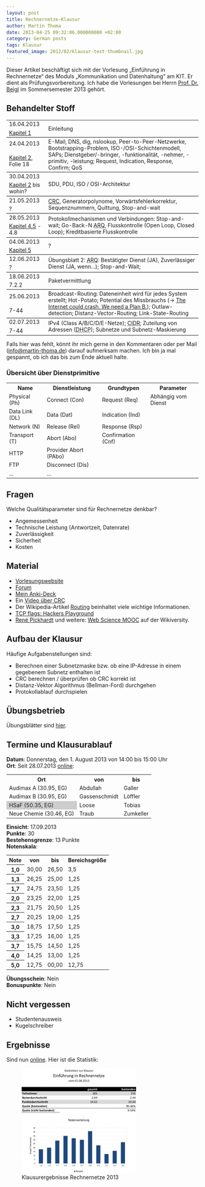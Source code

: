 ```yaml
---
layout: post
title: Rechnernetze-Klausur
author: Martin Thoma
date: 2013-04-25 09:32:06.000000000 +02:00
category: German posts
tags: Klausur
featured_image: 2012/02/klausur-test-thumbnail.jpg
---
```

<div class="info">Dieser Artikel beschäftigt sich mit der Vorlesung &bdquo;Einführung in Rechnernetze&ldquo; des Moduls &bdquo;Kommunikation und Datenhaltung&ldquo; am KIT. Er dient als Prüfungsvorbereitung. Ich habe die Vorlesungen bei Herrn <a href="http://pcs.tm.kit.edu/21_beigl.php">Prof. Dr. Beigl</a> im Sommersemester 2013 gehört.</div>


## Behandelter Stoff

<table>
<tr>

<td>16.04.2013</td>
<td rowspan="2" style="border-bottom:1px solid black;">Einleitung</td>
</tr>
<tr>
<td style="border-bottom:1px solid black;"><a href="https://studium.kit.edu/sites/vab/0x2E18BE2A290A424EB98916CA7A6FF3FD/Vorlesungsunterlagen/Folien/01_Einfuehrung_Rechnernetze.pdf">Kapitel 1</a></td>
</tr>

<tr>
<td>24.04.2013</td>
<td rowspan="2" style="border-bottom:1px solid black;">E-Mail, <span class="hint" title="hochgradig gecachetes hirarchisches Datenbanksystem">DNS</span>, dig, nslookup, Peer-to-Peer-Netzwerke, Bootstrapping-Problem, ISO-/OSI-Schichtenmodell, <span class="hint" title="Service Access Points">SAPs</span>; Dienstgeber/-bringer, -funktionalität, -nehmer, -primitiv, -leistung; Request, Indication, Response, Confirm; <span class="hint" title="Quality of Service">QoS</span></td>
</tr>
<tr>
<td style="border-bottom:1px solid black;"><a href="https://studium.kit.edu/sites/vab/0x2E18BE2A290A424EB98916CA7A6FF3FD/Vorlesungsunterlagen/Folien/02_Architekturen_Rechnernetze.pdf">Kapitel 2</a>, Folie 18</td>
</tr>

<tr>
<td>30.04.2013</td>
<td rowspan="2" style="border-bottom:1px solid black;"><span class="hint" title="Service Data Unit">SDU</span>, <span class="hint" title="Protocoll Data Unit">PDU</span>, ISO / OSI-Architektur</td>
</tr>
<tr>
<td style="border-bottom:1px solid black;"><a href="https://studium.kit.edu/sites/vab/0x2E18BE2A290A424EB98916CA7A6FF3FD/Vorlesungsunterlagen/Folien/02_Architekturen_Rechnernetze.pdf">Kapitel 2</a> bis wohin?</td>
</tr>

<tr>
<td>21.05.2013</td>
<td rowspan="2" style="border-bottom:1px solid black;"><a href="http://de.wikipedia.org/wiki/Zyklische_Redundanzpr%C3%BCfung">CRC</a>, Generatorpolynome, Vorwärtsfehlerkorrektur, Sequenznummern, Quittung, Stop-and-wait</td>
</tr>
<tr>
<td style="border-bottom:1px solid black;">?</td>
</tr>

<tr>
<td>28.05.2013</td>
<td rowspan="2" style="border-bottom:1px solid black;">Protokollmechanismen und Verbindungen: Stop-and-wait; Go-Back-N <abbr title="Automatic Repeat Request">ARQ</abbr>, Flusskontrolle (Open Loop, Closed Loop); Kreditbasierte Flusskontrolle</td>
</tr>
<tr>
<td style="border-bottom:1px solid black;"><a href="https://studium.kit.edu/sites/vab/0x2E18BE2A290A424EB98916CA7A6FF3FD/Vorlesungsunterlagen/Folien/04_Protokollmechanismen.pdf#page=36">Kapitel 4.5</a> - 4.8</td>
</tr>

<tr>
<td>04.06.2013</td>
<td rowspan="2" style="border-bottom:1px solid black;">?</td>
</tr>
<tr>
<td style="border-bottom:1px solid black;"><a href="https://studium.kit.edu/sites/vab/0x2E18BE2A290A424EB98916CA7A6FF3FD/Vorlesungsunterlagen/Folien/05_HDLC.pdf">Kapitel 5</a></td>
</tr>

<tr>
<td>12.06.2013</td>
<td rowspan="2" style="border-bottom:1px solid black;">Übungsblatt 2: <abbr title="Automatic Repeat Request">ARQ</abbr>: Bestätigter Dienst (JA), Zuverlässiger Dienst (JA, wenn...); Stop-and-Wait;</td>
</tr>
<tr>
<td style="border-bottom:1px solid black;">?</td>
</tr>

<tr>
<td>18.06.2013</td>
<td rowspan="2" style="border-bottom:1px solid black;">Paketvermittlung</td>
</tr>
<tr>
<td style="border-bottom:1px solid black;">7.2.2</td>
</tr>

<tr>
<td>25.06.2013</td>
<td rowspan="2" style="border-bottom:1px solid black;">Broadcast-Routing: Dateneinheit wird für jedes System erstellt; Hot-Potato; Potential des Missbrauchs (&rarr; <a href="https://www.youtube.com/watch?v=AOEQ9GteWbg">The Internet could crash. We need a Plan B.</a>); Outlaw-detection; Distanz-Vector-Routing; Link-State-Routing</td>
</tr>
<tr>
<td style="border-bottom:1px solid black;">7-44</td>
</tr>

<tr>
<td>02.07.2013</td>
<td rowspan="2" style="border-bottom:1px solid black;">IPv4 (Class A/B/C/D/E-Netze); <abbr title="Classless Inter-Domain Routing">CIDR</abbr>; Zuteilung von Adressen (<abbr title="Dynamic Host Configuration Protocol">DHCP</abbr>); Subnetze und Subnetz-Maskierung</td>
</tr>
<tr>
<td style="border-bottom:1px solid black;">7-44</td>
</tr>
</table>

Falls hier was fehlt, könnt ihr mich gerne in den Kommentaren oder per Mail (info@martin-thoma.de) darauf aufmerksam machen. Ich bin ja mal gespannt, ob ich das bis zum Ende aktuell halte.

<h3>Übersicht über Dienstprimitive</h3>
<table>
<tr>
 <th>Name</th>
 <th>Dienstleistung</th>
 <th>Grundtypen</th>
 <th>Parameter</th>
</tr>
<tr>
 <td>Physical (Ph)</td>
 <td>Connect (Con)</td>
 <td>Request (Req)</td>
 <td colspan="7">Abhängig vom Dienst</td>
</tr>
<tr>
 <td>Data Link (DL)</td>
 <td>Data (Dat)</td>
 <td>Indication (Ind)</td>
</tr>
<tr>
 <td>Network (N)</td>
 <td>Release (Rel)</td>
 <td>Response (Rsp)</td>
</tr>
<tr>
 <td>Transport (T)</td>
 <td>Abort (Abo)</td>
 <td>Confirmation (Cnf)</td>
</tr>
<tr>
 <td>HTTP</td>
 <td>Provider Abort (PAbo)</td>
 <td>&nbsp;</td>
</tr>
<tr>
 <td>FTP</td>
 <td>Disconnect (Dis)</td>
 <td>&nbsp;</td>
</tr>
<tr>
 <td>...</td>
 <td>...</td>
 <td>&nbsp;</td>
</tr>
</table>


## Fragen

<div class="question">
<span class="question">Welche Qualitätsparameter sind für Rechnernetze denkbar?</span>
<div class="answer">
<ul>
  <li>Angemessenheit</li>
  <li>Technische Leistung (Antwortzeit, Datenrate)</li>
  <li>Zuverlässigkeit</li>
  <li>Sicherheit</li>
  <li>Kosten</li>
</ul>
</div>
</div>


## Material

<ul>
  <li><a href="https://studium.kit.edu/sites/vab/0x2E18BE2A290A424EB98916CA7A6FF3FD/Start/homepage.aspx">Vorlesungswebsite</a></li>
  <li><a href="https://studium.kit.edu/sites/vab/0x2E18BE2A290A424EB98916CA7A6FF3FD/Lists/Forum/AllItems.aspx">Forum</a></li>
  <li><a href="https://ankiweb.net/shared/info/1739663871">Mein Anki-Deck</a></li>
  <li>Ein <a href="//www.youtube.com/watch?v=0apqZ4jsGmI">Video über CRC</a></li>
  <li>Der Wikipedia-Artikel <a href="http://de.wikipedia.org/wiki/Routing">Routing</a> beinhaltet viele wichtige Informationen.</li>
  <li><a href="http://packetcrafter.wordpress.com/2011/02/13/tcp-flags-hackers-playground/">TCP flags: Hackers Playground</a></li>
  <li><a href="http://www.work-at-google.com/curriculum-vitae.html">René Pickhardt</a> und weitere: <a href="https://en.wikiversity.org/wiki/Web_Science">Web Science MOOC</a> auf der Wikiversity.</li>
</ul>


## Aufbau der Klausur

Häufige Aufgabenstellungen sind:
<ul>
  <li>Berechnen einer Subnetzmaske bzw. ob eine IP-Adresse in einem gegebenem Subnetz enthalten ist</li>
  <li>CRC berechnen / überprüfen ob CRC korrekt ist</li>
  <li>Distanz-Vektor Algorithmus (Bellman-Ford) durchgehen</li>
  <li>Protokollablauf durchspielen</li>
</ul>


## Übungsbetrieb
Übungsblätter sind <a href="https://studium.kit.edu/sites/vab/0x2E18BE2A290A424EB98916CA7A6FF3FD/Vorlesungsunterlagen/Forms/AllItems.aspx?RootFolder=%2fsites%2fvab%2f0x2E18BE2A290A424EB98916CA7A6FF3FD%2fVorlesungsunterlagen%2fUebung&FolderCTID=&View=%7bF9CB46E3-13F6-4910-9A2E-BF24D999D119%7d">hier</a>.


## Termine und Klausurablauf

<strong>Datum</strong>: Donnerstag, den 1. August 2013 von 14:00 bis 15:00 Uhr<br/>
<strong>Ort</strong>: Seit 28.07.2013 <a href="https://studium.kit.edu/sites/vab/0x2E18BE2A290A424EB98916CA7A6FF3FD/Start/homepage.aspx">online</a>:<br/>
<table>
<tr>
  <th>Ort</th>
  <th>von</th>
  <th>bis</th>
</tr>
<tr>
  <td>Audimax A (30.95, EG)</td>
  <td>Abdullah</td>
  <td>Galler</td>
</tr>
<tr>
  <td>Audimax B (30.95, EG)</td>
  <td>Gassenschmidt</td>
  <td>Löffler</td>
</tr>
<tr>
  <td style="background-color:#cdcdcd">HSaF (50.35, EG)</td>
  <td>Loose</td>
  <td>Tobias</td>
</tr>
<tr>
  <td>Neue Chemie (30.46, EG)</td>
  <td>Traub</td>
  <td>Zumkeller</td>
</tr>
</table>

<strong>Einsicht</strong>: 17.09.2013<br/>
<strong>Punkte</strong>: 30<br/>
<strong>Bestehensgrenze</strong>: 13 Punkte<br/>
<strong>Notenskala</strong>:<br/>
<table>
<tr>
  <th>Note</th>
  <th>von</th>
  <th>bis</th>
  <th>Bereichsgrö&szlig;e</th>
</tr>
<tr>
  <th>1,0</th>
  <td>30,00</td>
  <td>26,50</td>
  <td>3,5</td>
</tr>
<tr>
  <th>1,3</th>
  <td>26,25</td>
  <td>25,00</td>
  <td>1,25</td>
</tr>
<tr>
  <th>1,7</th>
  <td>24,75</td>
  <td>23,50</td>
  <td>1,25</td>
</tr>
<tr>
  <th>2,0</th>
  <td>23,25</td>
  <td>22,00</td>
  <td>1,25</td>
</tr>
<tr>
  <th>2,3</th>
  <td>21,75</td>
  <td>20,50</td>
  <td>1,25</td>
</tr>
<tr>
  <th>2,7</th>
  <td>20,25</td>
  <td>19,00</td>
  <td>1,25</td>
</tr>
<tr>
  <th>3,0</th>
  <td>18,75</td>
  <td>17,50</td>
  <td>1,25</td>
</tr>
<tr>
  <th>3,3</th>
  <td>17,25</td>
  <td>16,00</td>
  <td>1,25</td>
</tr>
<tr>
  <th>3,7</th>
  <td>15,75</td>
  <td>14,50</td>
  <td>1,25</td>
</tr>
<tr>
  <th>4,0</th>
  <td>14,25</td>
  <td>13,00</td>
  <td>1,25</td>
</tr>
<tr>
  <th>5,0</th>
  <td>12,75</td>
  <td>00,00</td>
  <td>12,75</td>
</tr>
</table>
<strong>Übungsschein</strong>: Nein<br/>
<strong>Bonuspunkte</strong>: Nein


## Nicht vergessen
<ul>
  <li>Studentenausweis</li>
  <li>Kugelschreiber</li>
</ul>


## Ergebnisse
Sind nun <a href="https://studium.kit.edu/sites/vab/0x2E18BE2A290A424EB98916CA7A6FF3FD/Lists/Ankuendigungen/DispForm.aspx?ID=11">online</a>. Hier ist die Statistik:
<figure class="aligncenter">
            <a href="../images/2013/04/klausur-rechnernetze-2013-300x274.png"><img src="../images/2013/04/klausur-rechnernetze-2013-300x274.png" alt="Klausurergebnisse Rechnernetze 2013" style="max-width:300px;max-height:274px" class="size-medium wp-image-76302"/></a>
            <figcaption class="text-center">Klausurergebnisse Rechnernetze 2013</figcaption>
        </figure>
